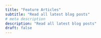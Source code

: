 ```yaml
---
title: "Feature Articles"
subtitle: "Read all latest blog posts"
# meta description
description: "Read all latest blog posts"
draft: false
---
```



